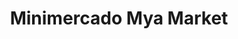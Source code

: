---
title: "Minimercado Mya Market"
url: /antofagasta/minimercado-mya-market/
shop: Lebensmittel
---